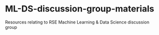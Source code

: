 # ML-DS-discussion-group-materials
Resources relating to RSE Machine Learning &amp; Data Science discussion group
